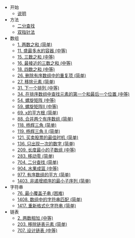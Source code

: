 * 开始
  * [说明](README.md)
* 方法
  * [二分查找](docs/methods/binary-search.md)
  * [双指针法](docs/methods/double-pointer.md)
* 数组
  * [1. 两数之和 (简单)](docs/array/0001.two-sum.md)
  * [11. 盛最多水的容器 (中等)](docs/array/0011.container-with-most-water.md)
  * [15. 三数之和 (中等)](docs/array/0015.3sum.md)
  * [16. 最接近的三数之和 (中等)](docs/array/0016.3sum-closest.md)
  * [18. 四数之和 (中等)](docs/array/0018.4sum.md)
  * [26. 删除有序数组中的重复项 (简单)](docs/array/0026.remove-duplicates-from-sorted-array.md)
  * [27. 移除元素 (简单)](docs/array/0027.remove-element.md)
  * [31. 下一个排列 (中等)](docs/array/0031.next-permutation.md)
  * [34. 在排序数组中查找元素的第一个和最后一个位置 (中等)](docs/array/0034.find-first-and-last-position-of-element-in-sorted-array.md)
  * [54. 螺旋矩阵 (中等)](docs/array/0054.spiral-matrix.md)
  * [59. 螺旋矩阵II (中等)](docs/array/0059.spiral-matrix-ii.md)
  * [69. x的平方根 (简单)](docs/array/0069.sqrtx.md)
  * [88. 合并两个有序数组 (简单)](docs/array/0088.merge-sorted-array.md)
  * [118. 杨辉三角 (简单)](docs/array/0118.pascals-triangle.md)
  * [119. 杨辉三角 II (简单)](docs/array/0119.pascals-triangle-ii.md)
  * [121. 买卖股票的最佳时机 (简单)](docs/array/0121.best-time-to-buy-and-sell-stock.md)
  * [136. 只出现一次的数字 (简单)](docs/array/0136.single-number.md)
  * [209. 长度最小的子数组 (中等)](docs/array/0209.minimum-size-subarray-sum.md)
  * [283. 移动零 (简单)](docs/array/0283.move-zeroes.md)
  * [704. 二分查找 (简单)](docs/array/704.binary-search.md)
  * [904. 水果成篮 (中等)](docs/array/0904.fruit-into-baskets.md)
  * [977. 有序数组的平方 (简单)](docs/array/0977.squares-of-a-sorted-array.md)
  * [1403. 非递增顺序的最小子序列 (简单)](docs/array/1403.minimum-subsequence-in-non-increasing-order.md)
* 字符串
  * [76. 最小覆盖子串 (困难)](docs/string/0076.minimum-window-substring.md)
  * [1408. 数组中的字符串匹配 (简单)](docs/string/1408.string-matching-in-an-array.md)
  * [1417. 重新格式化字符串 (简单)](docs/string/1417.reformat-the-string.md)
* 链表
  * [2. 两数相加 (中等)](docs/linkedList/0002.add-two-numbers.md)
  * [203. 移除链表元素 (简单)](docs/linkedList/0203.remove-linked-list-elements.md)
  * [707. 设计链表 (中等)](docs/linkedList/0707.design-linked-list.md)
